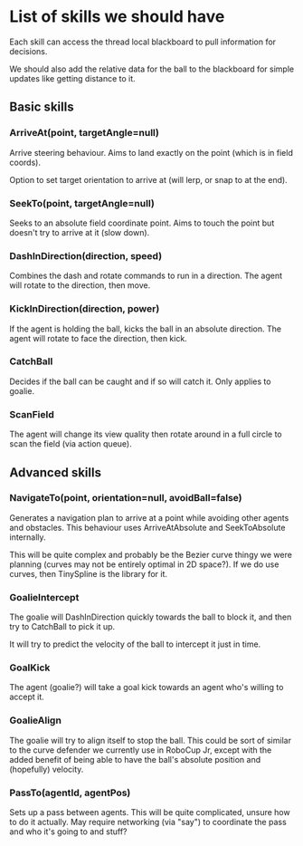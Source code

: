 # List of skills we should have

Each skill can access the thread local blackboard to pull information for decisions.

We should also add the relative data for the ball to the blackboard for simple updates like getting distance to it.

## Basic skills
### ArriveAt(point, targetAngle=null)
Arrive steering behaviour. Aims to land exactly on the point (which is in field coords).

Option to set target orientation to arrive at (will lerp, or snap to at the end).

### SeekTo(point, targetAngle=null)
Seeks to an absolute field coordinate point. Aims to touch the point but doesn't try to arrive at it (slow down).

### DashInDirection(direction, speed)
Combines the dash and rotate commands to run in a direction. The agent will rotate to the direction, then move.

### KickInDirection(direction, power)
If the agent is holding the ball, kicks the ball in an absolute direction. The agent will rotate to face the direction,
then kick.

### CatchBall
Decides if the ball can be caught and if so will catch it. Only applies to goalie.

### ScanField
The agent will change its view quality then rotate around in a full circle to scan the field (via action queue).

## Advanced skills
### NavigateTo(point, orientation=null, avoidBall=false)
Generates a navigation plan to arrive at a point while avoiding other agents and obstacles. This behaviour uses 
ArriveAtAbsolute and SeekToAbsolute internally.

This will be quite complex and probably be the Bezier curve thingy we were planning (curves may not be entirely
optimal in 2D space?). If we do use curves, then TinySpline is the library for it.

### GoalieIntercept
The goalie will DashInDirection quickly towards the ball to block it, and then try to CatchBall to pick it up.

It will try to predict the velocity of the ball to intercept it just in time.

### GoalKick
The agent (goalie?) will take a goal kick towards an agent who's willing to accept it.

### GoalieAlign
The goalie will try to align itself to stop the ball. This could be sort of similar to the curve defender we currently
use in RoboCup Jr, except with the added benefit of being able to have the ball's absolute position and (hopefully)
velocity.

### PassTo(agentId, agentPos)
Sets up a pass between agents. This will be quite complicated, unsure how to do it actually. May require networking
(via "say") to coordinate the pass and who it's going to and stuff?